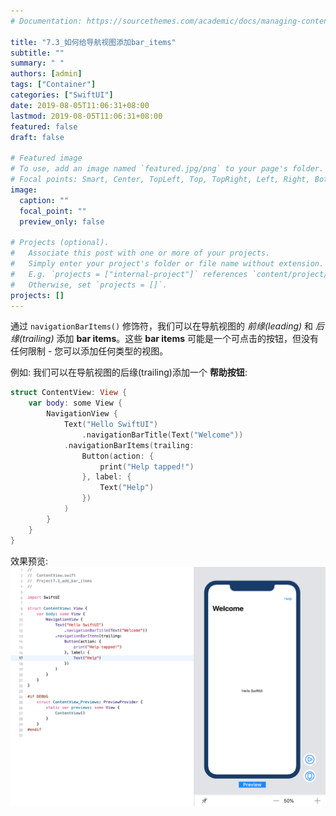 ```yaml
---
# Documentation: https://sourcethemes.com/academic/docs/managing-content/

title: "7.3_如何给导航视图添加bar_items"
subtitle: ""
summary: " "
authors: [admin]
tags: ["Container"]
categories: ["SwiftUI"]
date: 2019-08-05T11:06:31+08:00
lastmod: 2019-08-05T11:06:31+08:00
featured: false
draft: false

# Featured image
# To use, add an image named `featured.jpg/png` to your page's folder.
# Focal points: Smart, Center, TopLeft, Top, TopRight, Left, Right, BottomLeft, Bottom, BottomRight.
image:
  caption: ""
  focal_point: ""
  preview_only: false

# Projects (optional).
#   Associate this post with one or more of your projects.
#   Simply enter your project's folder or file name without extension.
#   E.g. `projects = ["internal-project"]` references `content/project/deep-learning/index.md`.
#   Otherwise, set `projects = []`.
projects: []
---
```

<!-- more -->
通过 `navigationBarItems()` 修饰符，我们可以在导航视图的 _前缘(leading)_ 和 _后缘(trailing)_  添加 **bar items**。这些 **bar items** 可能是一个可点击的按钮，但没有任何限制 - 您可以添加任何类型的视图。

例如: 我们可以在导航视图的后缘(trailing)添加一个 **帮助按钮**:
```swift
struct ContentView: View {
    var body: some View {
        NavigationView {
            Text("Hello SwiftUI")
                .navigationBarTitle(Text("Welcome"))
            .navigationBarItems(trailing:
                Button(action: {
                    print("Help tapped!")
                }, label: {
                    Text("Help")
                })
            )
        }
    }
}
```
效果预览:
![navigationview_add_bar_items](img/navigationview_add_bar_items.png "Add bar items.")